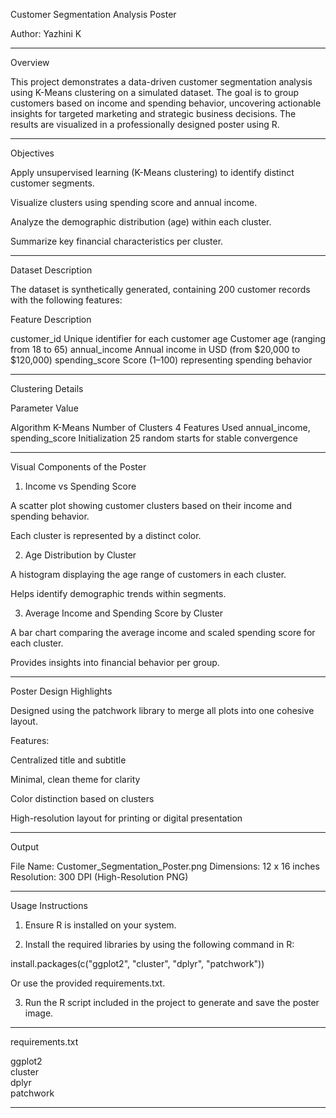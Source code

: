 

Customer Segmentation Analysis Poster

Author: Yazhini K


---

Overview

This project demonstrates a data-driven customer segmentation analysis using K-Means clustering on a simulated dataset. The goal is to group customers based on income and spending behavior, uncovering actionable insights for targeted marketing and strategic business decisions. The results are visualized in a professionally designed poster using R.


---

Objectives

Apply unsupervised learning (K-Means clustering) to identify distinct customer segments.

Visualize clusters using spending score and annual income.

Analyze the demographic distribution (age) within each cluster.

Summarize key financial characteristics per cluster.



---

Dataset Description

The dataset is synthetically generated, containing 200 customer records with the following features:

Feature	Description

customer_id	Unique identifier for each customer
age	Customer age (ranging from 18 to 65)
annual_income	Annual income in USD (from $20,000 to $120,000)
spending_score	Score (1–100) representing spending behavior



---

Clustering Details

Parameter	Value

Algorithm	K-Means
Number of Clusters	4
Features Used	annual_income, spending_score
Initialization	25 random starts for stable convergence



---

Visual Components of the Poster

1. Income vs Spending Score

A scatter plot showing customer clusters based on their income and spending behavior.

Each cluster is represented by a distinct color.



2. Age Distribution by Cluster

A histogram displaying the age range of customers in each cluster.

Helps identify demographic trends within segments.



3. Average Income and Spending Score by Cluster

A bar chart comparing the average income and scaled spending score for each cluster.

Provides insights into financial behavior per group.





---

Poster Design Highlights

Designed using the patchwork library to merge all plots into one cohesive layout.

Features:

Centralized title and subtitle

Minimal, clean theme for clarity

Color distinction based on clusters

High-resolution layout for printing or digital presentation




---

Output

File Name: Customer_Segmentation_Poster.png
Dimensions: 12 x 16 inches
Resolution: 300 DPI (High-Resolution PNG)


---

Usage Instructions

1. Ensure R is installed on your system.


2. Install the required libraries by using the following command in R:

install.packages(c("ggplot2", "cluster", "dplyr", "patchwork"))

Or use the provided requirements.txt.


3. Run the R script included in the project to generate and save the poster image.




---

requirements.txt

ggplot2  
cluster  
dplyr  
patchwork


---

